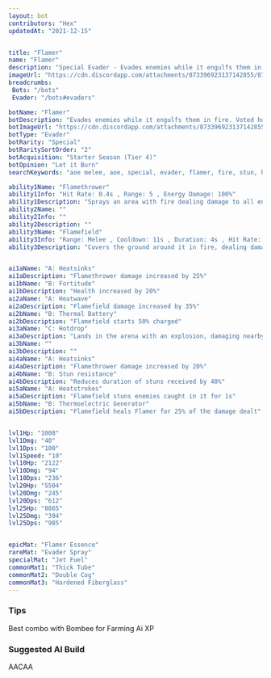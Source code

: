 ```yaml
---
layout: bot
contributors: "Hex"
updatedAt: "2021-12-15"


title: "Flamer"
name: "Flamer"
description: "Special Evader - Evades enemies while it engulfs them in fire. Voted hottest bot three years in a row."
imageUrl: "https://cdn.discordapp.com/attachments/873396923137142855/873397575686955028/flamer.png"
breadcrumbs: 
 Bots: "/bots"
 Evader: "/bots#evaders"

botName: "Flamer"
botDescription: "Evades enemies while it engulfs them in fire. Voted hottest bot three years in a row."
botImageUrl: "https://cdn.discordapp.com/attachments/873396923137142855/873397575686955028/flamer.png"
botType: "Evader"
botRarity: "Special"
botRaritySortOrder: "2"
botAcquisition: "Starter Season (Tier 4)"
botOpinion: "Let it Burn"
searchKeywords: "aoe melee, aoe, special, evader, flamer, fire, stun, heal"

ability1Name: "Flamethrower"
ability1Info: "Hit Rate: 0.4s , Range: 5 , Energy Damage: 100%"
ability1Description: "Sprays an area with fire dealing damage to all enemies inside"
ability2Name: ""
ability2Info: ""
ability2Description: ""
ability3Name: "Flamefield"
ability3Info: "Range: Melee , Cooldown: 11s , Duration: 4s , Hit Rate: 0.5s , Energy Damage: 113%"
ability3Description: "Covers the ground around it in fire, dealing damage to enemies that remain inside"


ai1aName: "A: Heatsinks"
ai1aDescription: "Flamethrower damage increased by 25%"
ai1bName: "B: Fortitude"
ai1bDescription: "Health increased by 20%"
ai2aName: "A: Heatwave"
ai2aDescription: "Flamefield damage increased by 35%"
ai2bName: "B: Thermal Battery"
ai2bDescription: "Flamefield starts 50% charged"
ai3aName: "C: Hotdrop"
ai3aDescription: "Lands in the arena with an explosion, damaging nearby enemies"
ai3bName: ""
ai3bDescription: ""
ai4aName: "A: Heatsinks"
ai4aDescription: "Flamethrower damage increased by 20%"
ai4bName: "B: Stun resistance"
ai4bDescription: "Reduces duration of stuns received by 40%"
ai5aName: "A: Heatstrokes"
ai5aDescription: "Flamefield stuns enemies caught in it for 1s"
ai5bName: "B: Thermoelectric Generator"
ai5bDescription: "Flamefield heals Flamer for 25% of the damage dealt"


lvl1Hp: "1008"
lvl1Dmg: "40"
lvl1Dps: "100"
lvl1Speed: "10"
lvl10Hp: "2122"
lvl10Dmg: "94"
lvl10Dps: "236"
lvl20Hp: "5504"
lvl20Dmg: "245"
lvl20Dps: "612"
lvl25Hp: "8865"
lvl25Dmg: "394"
lvl25Dps: "985"


epicMat: "Flamer Essence"
rareMat: "Evader Spray"
specialMat: "Jet Fuel"
commonMat1: "Thick Tube"
commonMat2: "Double Cog"
commonMat3: "Hardened Fiberglass"
---
```


### Tips
Best combo with Bombee for Farming Ai XP

### Suggested AI Build
AACAA
